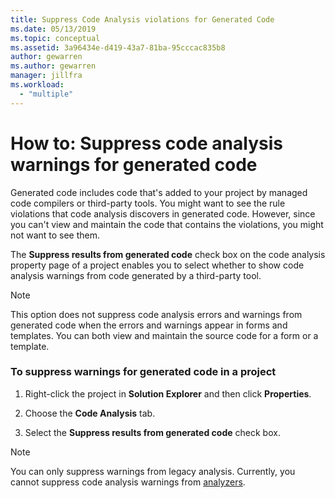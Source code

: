 ```yaml
---
title: Suppress Code Analysis violations for Generated Code
ms.date: 05/13/2019
ms.topic: conceptual
ms.assetid: 3a96434e-d419-43a7-81ba-95cccac835b8
author: gewarren
ms.author: gewarren
manager: jillfra
ms.workload:
  - "multiple"
---
```

# How to: Suppress code analysis warnings for generated code

Generated code includes code that's added to your project by managed code compilers or third-party tools. You might want to see the rule violations that code analysis discovers in generated code. However, since you can't view and maintain the code that contains the violations, you might not want to see them.

The **Suppress results from generated code** check box on the code analysis property page of a project enables you to select whether to show code analysis warnings from code generated by a third-party tool.

> [!NOTE]
> This option does not suppress code analysis errors and warnings from generated code when the errors and warnings appear in forms and templates. You can both view and maintain the source code for a form or a template.

### To suppress warnings for generated code in a project

1. Right-click the project in **Solution Explorer** and then click **Properties**.

2. Choose the **Code Analysis** tab.

3. Select the **Suppress results from generated code** check box.

> [!NOTE]
> You can only suppress warnings from legacy analysis. Currently, you cannot suppress code analysis warnings from [analyzers](roslyn-analyzers-overview.md).